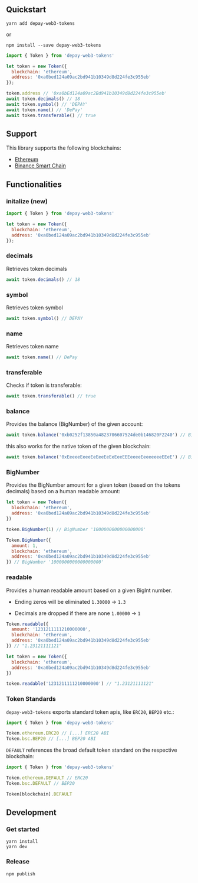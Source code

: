 ## Quickstart

```
yarn add depay-web3-tokens
```

or 

```
npm install --save depay-web3-tokens
```

```javascript
import { Token } from 'depay-web3-tokens'

let token = new Token({
  blockchain: 'ethereum',
  address: '0xa0bed124a09ac2bd941b10349d8d224fe3c955eb'
});

token.address // '0xa0bEd124a09ac2Bd941b10349d8d224fe3c955eb'
await token.decimals() // 18
await token.symbol() // 'DEPAY'
await token.name() // 'DePay'
await token.transferable() // true
```

## Support

This library supports the following blockchains:

- [Ethereum](https://ethereum.org)
- [Binance Smart Chain](https://www.binance.org/en/smartChain)

## Functionalities

### initalize (new)

```javascript
import { Token } from 'depay-web3-tokens'

let token = new Token({
  blockchain: 'ethereum',
  address: '0xa0bed124a09ac2bd941b10349d8d224fe3c955eb'
});
```

### decimals

Retrieves token decimals

```javascript
await token.decimals() // 18
```

### symbol

Retrieves token symbol

```javascript
await token.symbol() // DEPAY
```

### name

Retrieves token name

```javascript
await token.name() // DePay
```

### transferable

Checks if token is transferable:

```javascript
await token.transferable() // true
```

### balance

Provides the balance (BigNumber) of the given account:

```javascript
await token.balance('0xb0252f13850a4823706607524de0b146820F2240') // BigNumber {_hex: "0x0b896d5e9eeaabf4f1", _isBigNumber: true}
```

this also works for the native token of the given blockchain:

```javascript
await token.balance('0xEeeeeEeeeEeEeeEeEeEeeEEEeeeeEeeeeeeeEEeE') // BigNumber {_hex: "0x0b896d5e9eeaabf4f1", _isBigNumber: true}
```

### BigNumber

Provides the BigNumber amount for a given token (based on the tokens decimals) based on a human readable amount:

```javascript
let token = new Token({
  blockchain: 'ethereum',
  address: '0xa0bed124a09ac2bd941b10349d8d224fe3c955eb'
}) 

token.BigNumber(1) // BigNumber '1000000000000000000'
```

```javascript
Token.BigNumber({
  amount: 1,
  blockchain: 'ethereum',
  address: '0xa0bed124a09ac2bd941b10349d8d224fe3c955eb'
}) // BigNumber '1000000000000000000'
```

### readable

Provides a human readable amount based on a given BigInt number.

- Ending zeros will be eliminated `1.30000` -> `1.3`

- Decimals are dropped if there are none `1.00000` -> `1`

```javascript
Token.readable({
  amount: '1231211111210000000',
  blockchain: 'ethereum',
  address: '0xa0bed124a09ac2bd941b10349d8d224fe3c955eb'
}) // "1.23121111121"
```

```javascript
let token = new Token({
  blockchain: 'ethereum',
  address: '0xa0bed124a09ac2bd941b10349d8d224fe3c955eb'
})

token.readable('1231211111210000000') // "1.23121111121"
```

### Token Standards

`depay-web3-tokens` exports standard token apis, like `ERC20`, `BEP20` etc.:

```javascript
import { Token } from 'depay-web3-tokens'

Token.ethereum.ERC20 // [...] ERC20 ABI
Token.bsc.BEP20 // [...] BEP20 ABI
```

`DEFAULT` references the broad default token standard on the respective blockchain:

```javascript
import { Token } from 'depay-web3-tokens'

Token.ethereum.DEFAULT // ERC20
Token.bsc.DEFAULT // BEP20

Token[blockchain].DEFAULT
```

## Development

### Get started

```
yarn install
yarn dev
```

### Release

```
npm publish
```

